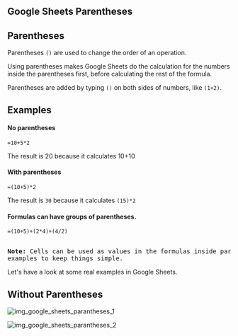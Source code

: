 Google Sheets Parentheses
---
Parentheses
---

Parentheses `()` are used to change the order of an operation.

Using parentheses makes Google Sheets do the calculation for the numbers inside the parentheses first, before calculating the rest of the formula.

Parentheses are added by typing `()` on both sides of numbers, like `(1+2)`.



Examples
---
#### No parentheses

`=10+5*2`

The result is 20 because it calculates 10+10

#### With parentheses

`=(10+5)*2`

The result is `30` because it calculates `(15)*2`

#### Formulas can have groups of parentheses.

`=(10+5)+(2*4)+(4/2)`

<pre>  
<b>Note:</b> Cells can be used as values in the formulas inside parentheses, like <b>=(A1+A2)*B5</b>. We have used manual entries in our 
examples to keep things simple.
</pre>


Let's have a look at some real examples in Google Sheets.

Without Parentheses
---

![img_google_sheets_parantheses_1](https://user-images.githubusercontent.com/47166768/194759603-cfc4a33d-26f4-4920-a770-24abd7e73b42.png)


![img_google_sheets_parantheses_2](https://user-images.githubusercontent.com/47166768/194759607-ea9cb009-7376-49ab-9689-57049049700b.png)


